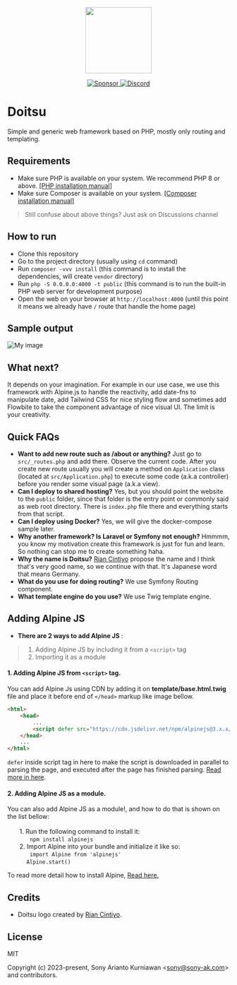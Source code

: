 <p align="center">
  <img src="https://github.com/sonyarianto/doitsu/blob/main/doitsu-logo.png?raw=true" width="150" height="150" />
</p>

<p align="center">
  <a href="https://paypal.me/sonyarianto?country.x=ID&locale.x=en_US" target="_blank">
    <img alt="Sponsor" src="https://img.shields.io/badge/donate-Paypal-fd8200.svg" />
  </a>
  <a href="https://discord.com/channels/1083266930896535562/1088651320845672588" target="_blank">
    <img alt="Discord" src="https://img.shields.io/discord/1083266930896535562">
  </a>
</p>

# Doitsu
Simple and generic web framework based on PHP, mostly only routing and templating.

## Requirements

- Make sure PHP is available on your system. We recommend PHP 8 or above. [[PHP installation manual]](https://www.php.net/manual/en/install.php)
- Make sure Composer is available on your system. [[Composer installation manual]](https://getcomposer.org/doc/00-intro.md#installation-linux-unix-macos)

> Still confuse about above things? Just ask on Discussions channel

## How to run

- Clone this repository
- Go to the project directory (usually using `cd` command)
- Run `composer -vvv install` (this command is to install the dependencies, will create `vendor` directory)
- Run `php -S 0.0.0.0:4000 -t public` (this command is to run the built-in PHP web server for development purpose)
- Open the web on your browser at `http://localhost:4000` (until this point it means we already have `/` route that handle the home page)

## Sample output

![My image](https://github.com/sonyarianto/doitsu/blob/main/doitsu.png?raw=true)

## What next?

It depends on your imagination. For example in our use case, we use this framework with Alpine.js to handle the reactivity, add date-fns to manipulate date, add Tailwind CSS for nice styling flow and sometimes add Flowbite to take the component advantage of nice visual UI. The limit is your creativity.

## Quick FAQs

- **Want to add new route such as /about or anything?** Just go to `src/_routes.php` and add there. Observe the current code. After you create new route usually you will create a method on `Application` class (located at `src/Application.php`) to execute some code (a.k.a controller) before you render some visual page (a.k.a view).
- **Can I deploy to shared hosting?** Yes, but you should point the website to the `public` folder, since that folder is the entry point or commonly said as web root directory. There is `index.php` file there and everything starts from that script.
- **Can I deploy using Docker?** Yes, we will give the docker-compose sample later.
- **Why another framework? Is Laravel or Symfony not enough?** Hmmmm, you know my motivation create this framework is just for fun and learn. So nothing can stop me to create something haha.
- **Why the name is Doitsu?** [Rian Cintiyo](https://github.com/riancintiyo) propose the name and I think that's very good name, so we continue with that. It's Japanese word that means Germany.
- **What do you use for doing routing?** We use Symfony Routing component.
- **What template engine do you use?** We use Twig template engine.

## Adding Alpine JS

- **There are 2 ways to add Alpine JS** :
> 1. Adding Alpine JS by including it from a `<script>` tag
> 2. Importing it as a module<br>

#### **1. Adding Alpine JS from `<script>` tag.**<br> ####
You can add Alpine Js using CDN by adding it on **template/base.html.twig** file and place it before end of `</head>` markup like image bellow.
```html
<html>
    <head>
        ...
        <script defer src="https://cdn.jsdelivr.net/npm/alpinejs@3.x.x/dist/cdn.min.js"></script>
    </head>
    ...
</html> 
```
`defer` inside script tag in here to make the script is downloaded in parallel to parsing the page, and executed after the page has finished parsing. [Read more in here](https://developer.mozilla.org/en-US/docs/Web/HTML/Element/script).<br>

#### **2. Adding Alpine JS as a module.**<br> ####
You can also add Alpine JS as a module!, and how to do that is shown on the list bellow:<br><br>
&nbsp;&nbsp;&nbsp;&nbsp;&nbsp;&nbsp; 1. Run the following command to install it:<br> &nbsp;&nbsp;&nbsp;&nbsp;&nbsp;&nbsp;&nbsp;&nbsp;&nbsp;&nbsp;&nbsp;&nbsp; `npm install alpinejs`<br>
&nbsp;&nbsp;&nbsp;&nbsp;&nbsp;&nbsp; 2. Import Alpine into your bundle and initialize it like so:<br>
&nbsp;&nbsp;&nbsp;&nbsp;&nbsp;&nbsp;&nbsp;&nbsp;&nbsp;&nbsp;&nbsp;`
import Alpine from 'alpinejs'`  <br>&nbsp;&nbsp;&nbsp;&nbsp;&nbsp;&nbsp;&nbsp;&nbsp;&nbsp;&nbsp; `Alpine.start()`

To read more detail how to install Alpine, [Read here.](https://alpinejs.dev/essentials/installation)

## Credits

- Doitsu logo created by [Rian Cintiyo](https://github.com/riancintiyo).

## License

MIT

Copyright (c) 2023-present, Sony Arianto Kurniawan <<sony@sony-ak.com>> and contributors.
